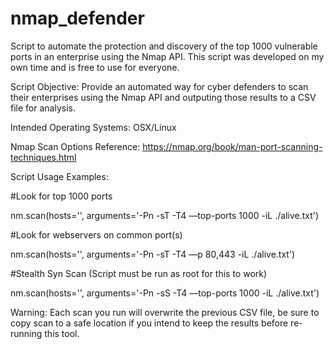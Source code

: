 # nmap_defender
Script to automate the protection and discovery of the top 1000 vulnerable ports in an enterprise using the Nmap API. This script was developed on my own time and is free to use for everyone.

Script Objective: Provide an automated way for cyber defenders to scan their enterprises using the Nmap API and outputing those results to a CSV file for analysis.

Intended Operating Systems: OSX/Linux

Nmap Scan Options Reference: https://nmap.org/book/man-port-scanning-techniques.html

Script Usage Examples:

#Look for top 1000 ports

nm.scan(hosts='', arguments='-Pn -sT -T4 —top-ports 1000 -iL ./alive.txt')

#Look for webservers on common port(s)

nm.scan(hosts='', arguments='-Pn -sT -T4 —p 80,443 -iL ./alive.txt')

#Stealth Syn Scan (Script must be run as root for this to work)

nm.scan(hosts='', arguments='-Pn -sS -T4 —top-ports 1000 -iL ./alive.txt')

Warning: Each scan you run will overwrite the previous CSV file, be sure to copy scan to a safe location if you intend to keep the results before re-running this tool.






